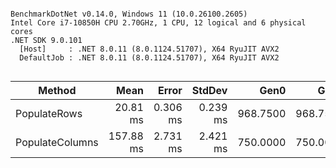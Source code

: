 ```

BenchmarkDotNet v0.14.0, Windows 11 (10.0.26100.2605)
Intel Core i7-10850H CPU 2.70GHz, 1 CPU, 12 logical and 6 physical cores
.NET SDK 9.0.101
  [Host]     : .NET 8.0.11 (8.0.1124.51707), X64 RyuJIT AVX2
  DefaultJob : .NET 8.0.11 (8.0.1124.51707), X64 RyuJIT AVX2


```
| Method          | Mean      | Error    | StdDev   | Gen0     | Gen1     | Gen2     | Allocated |
|---------------- |----------:|---------:|---------:|---------:|---------:|---------:|----------:|
| PopulateRows    |  20.81 ms | 0.306 ms | 0.239 ms | 968.7500 | 968.7500 | 968.7500 |  95.37 MB |
| PopulateColumns | 157.88 ms | 2.731 ms | 2.421 ms | 750.0000 | 750.0000 | 750.0000 |  95.37 MB |
